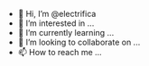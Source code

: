 - 👋 Hi, I’m @electrifica
- 👀 I’m interested in ...
- 🌱 I’m currently learning ...
- 💞️ I’m looking to collaborate on ...
- 📫 How to reach me ...

<!---
electrifica/electrifica is a ✨ special ✨ repository because its `README.md` (this file) appears on your GitHub profile.
You can click the Preview link to take a look at your changes.
--->
